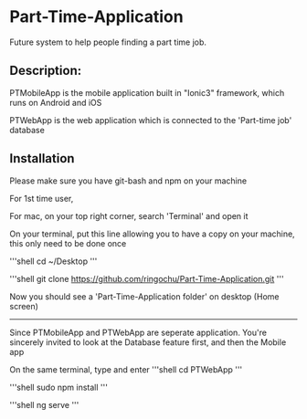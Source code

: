 # Part-Time-Application
Future system to help people finding a part time job.

## Description:

PTMobileApp is the mobile application built in "Ionic3" framework, which runs on Android and iOS
<br>

PTWebApp is the web application which is connected to the 'Part-time job' database
<br>



## Installation 

Please make sure you have git-bash and npm on your machine
<br>

For 1st time user,

For mac, on your top right corner, search 'Terminal' and open it

On your terminal, put this line allowing you to have a copy on your machine, this only need to be done once

'''shell
cd ~/Desktop
'''

'''shell
git clone  https://github.com/ringochu/Part-Time-Application.git
'''

Now you should see a 'Part-Time-Application folder' on desktop (Home screen)
<hr>
Since PTMobileApp and PTWebApp are seperate application.
You're sincerely invited to look at the Database feature first, and then the Mobile app

On the same terminal, type and enter
'''shell
cd PTWebApp
'''

'''shell
sudo npm install
'''

'''shell
ng serve
'''
